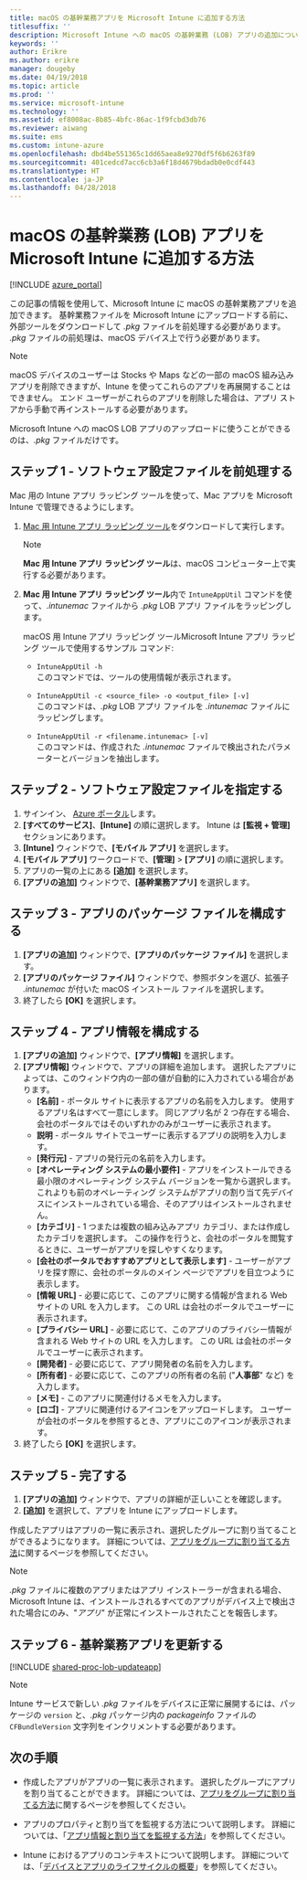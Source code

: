 ```yaml
---
title: macOS の基幹業務アプリを Microsoft Intune に追加する方法
titlesuffix: ''
description: Microsoft Intune への macOS の基幹業務 (LOB) アプリの追加について説明します。
keywords: ''
author: Erikre
ms.author: erikre
manager: dougeby
ms.date: 04/19/2018
ms.topic: article
ms.prod: ''
ms.service: microsoft-intune
ms.technology: ''
ms.assetid: ef8008ac-8b85-4bfc-86ac-1f9fcbd3db76
ms.reviewer: aiwang
ms.suite: ems
ms.custom: intune-azure
ms.openlocfilehash: dbd4be551365c1dd65aea8e9270df5f6b6263f89
ms.sourcegitcommit: 401cedcd7acc6cb3a6f18d4679bdadb0e0cdf443
ms.translationtype: HT
ms.contentlocale: ja-JP
ms.lasthandoff: 04/28/2018
---
```

# <a name="how-to-add-macos-line-of-business-lob-apps-to-microsoft-intune"></a>macOS の基幹業務 (LOB) アプリを Microsoft Intune に追加する方法

[!INCLUDE [azure_portal](./includes/azure_portal.md)]

この記事の情報を使用して、Microsoft Intune に macOS の基幹業務アプリを追加できます。 基幹業務ファイルを Microsoft Intune にアップロードする前に、外部ツールをダウンロードして *.pkg* ファイルを前処理する必要があります。 *.pkg* ファイルの前処理は、macOS デバイス上で行う必要があります。

>[!NOTE]
>macOS デバイスのユーザーは Stocks や Maps などの一部の macOS 組み込みアプリを削除できますが、Intune を使ってこれらのアプリを再展開することはできません。 エンド ユーザーがこれらのアプリを削除した場合は、アプリ ストアから手動で再インストールする必要があります。
>
>Microsoft Intune への macOS LOB アプリのアップロードに使うことができるのは、*.pkg* ファイルだけです。 

## <a name="step-1---pre-process-your-software-setup-file"></a>ステップ 1 - ソフトウェア設定ファイルを前処理する

Mac 用の Intune アプリ ラッピング ツールを使って、Mac アプリを Microsoft Intune で管理できるようにします。

1. [Mac 用 Intune アプリ ラッピング ツール](https://github.com/msintuneappsdk/intune-app-wrapping-tool-mac)をダウンロードして実行します。

    > [!NOTE]
    > **Mac 用 Intune アプリ ラッピング ツール**は、macOS コンピューター上で実行する必要があります。

2. **Mac 用 Intune アプリ ラッピング ツール**内で `IntuneAppUtil` コマンドを使って、*.intunemac* ファイルから *.pkg* LOB アプリ ファイルをラッピングします。<br>

    macOS 用 Intune アプリ ラッピング ツールMicrosoft Intune アプリ ラッピング ツールで使用するサンプル コマンド:
    
    - `IntuneAppUtil -h`<br>
    このコマンドでは、ツールの使用情報が表示されます。
    
    - `IntuneAppUtil -c <source_file> -o <output_file> [-v]`<br>
    このコマンドは、*.pkg* LOB アプリ ファイルを *.intunemac* ファイルにラッピングします。
    
    - `IntuneAppUtil -r <filename.intunemac> [-v]`<br>
    このコマンドは、作成された *.intunemac* ファイルで検出されたパラメーターとバージョンを抽出します。

## <a name="step-2---specify-the-software-setup-file"></a>ステップ 2 - ソフトウェア設定ファイルを指定する

1. サインイン、 [Azure ポータル](https://portal.azure.com)します。
2. **[すべてのサービス]**、**[Intune]** の順に選択します。 Intune は **[監視 + 管理]** セクションにあります。
3. **[Intune]** ウィンドウで、**[モバイル アプリ]** を選択します。
4. **[モバイル アプリ]** ワークロードで、**[管理]** > **[アプリ]** の順に選択します。
5. アプリの一覧の上にある **[追加]** を選択します。
6. **[アプリの追加]** ウィンドウで、**[基幹業務アプリ]** を選択します。

## <a name="step-3---configure-the-app-package-file"></a>ステップ 3 - アプリのパッケージ ファイルを構成する

1. **[アプリの追加]** ウィンドウで、**[アプリのパッケージ ファイル]** を選択します。
2. **[アプリのパッケージ ファイル]** ウィンドウで、参照ボタンを選び、拡張子 *.intunemac* が付いた macOS インストール ファイルを選択します。
3. 終了したら **[OK]** を選択します。


## <a name="step-4---configure-app-information"></a>ステップ 4 - アプリ情報を構成する

1. **[アプリの追加]** ウィンドウで、**[アプリ情報]** を選択します。
2. **[アプリ情報]** ウィンドウで、アプリの詳細を追加します。 選択したアプリによっては、このウィンドウ内の一部の値が自動的に入力されている場合があります。
    - **[名前]** - ポータル サイトに表示するアプリの名前を入力します。 使用するアプリ名はすべて一意にします。 同じアプリ名が 2 つ存在する場合、会社のポータルではそのいずれかのみがユーザーに表示されます。
    - **説明** - ポータル サイトでユーザーに表示するアプリの説明を入力します。
    - **[発行元]** - アプリの発行元の名前を入力します。
    - **[オペレーティング システムの最小要件]** - アプリをインストールできる最小限のオペレーティング システム バージョンを一覧から選択します。 これよりも前のオペレーティング システムがアプリの割り当て先デバイスにインストールされている場合、そのアプリはインストールされません。
    - **[カテゴリ]** - 1 つまたは複数の組み込みアプリ カテゴリ、または作成したカテゴリを選択します。 この操作を行うと、会社のポータルを閲覧するときに、ユーザーがアプリを探しやすくなります。
    - **[会社のポータルでおすすめアプリとして表示します]** - ユーザーがアプリを探す際に、会社のポータルのメイン ページでアプリを目立つように表示します。
    - **[情報 URL]** - 必要に応じて、このアプリに関する情報が含まれる Web サイトの URL を入力します。 この URL は会社のポータルでユーザーに表示されます。
    - **[プライバシー URL]** - 必要に応じて、このアプリのプライバシー情報が含まれる Web サイトの URL を入力します。 この URL は会社のポータルでユーザーに表示されます。
    - **[開発者]** - 必要に応じて、アプリ開発者の名前を入力します。
    - **[所有者]** - 必要に応じて、このアプリの所有者の名前 ("**人事部**" など) を入力します。
    - **[メモ]** - このアプリに関連付けるメモを入力します。
    - **[ロゴ]** - アプリに関連付けるアイコンをアップロードします。 ユーザーが会社のポータルを参照するとき、アプリにこのアイコンが表示されます。
3. 終了したら **[OK]** を選択します。

## <a name="step-5---finish-up"></a>ステップ 5 - 完了する

1. **[アプリの追加]** ウィンドウで、アプリの詳細が正しいことを確認します。
2. **[追加]** を選択して、アプリを Intune にアップロードします。

作成したアプリはアプリの一覧に表示され、選択したグループに割り当てることができるようになります。 詳細については、[アプリをグループに割り当てる方法](apps-deploy.md)に関するページを参照してください。

> [!NOTE]
> *.pkg* ファイルに複数のアプリまたはアプリ インストーラーが含まれる場合、Microsoft Intune は、インストールされるすべてのアプリがデバイス上で検出された場合にのみ、"*アプリ*" が正常にインストールされたことを報告します。

## <a name="step-6---update-a-line-of-business-app"></a>ステップ 6 - 基幹業務アプリを更新する

[!INCLUDE [shared-proc-lob-updateapp](./includes/shared-proc-lob-updateapp.md)]

> [!NOTE]
> Intune サービスで新しい *.pkg* ファイルをデバイスに正常に展開するには、パッケージの `version` と、*.pkg* パッケージ内の *packageinfo* ファイルの `CFBundleVersion` 文字列をインクリメントする必要があります。

## <a name="next-steps"></a>次の手順

- 作成したアプリがアプリの一覧に表示されます。 選択したグループにアプリを割り当てることができます。 詳細については、[アプリをグループに割り当てる方法](apps-deploy.md)に関するページを参照してください。

- アプリのプロパティと割り当てを監視する方法について説明します。 詳細については、「[アプリ情報と割り当てを監視する方法](apps-monitor.md)」を参照してください。

- Intune におけるアプリのコンテキストについて説明します。 詳細については、「[デバイスとアプリのライフサイクルの概要](introduction-device-app-lifecycles.md)」を参照してください。
